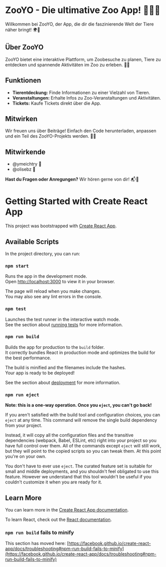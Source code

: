 # ZooYO - Die ultimative Zoo App! 🦁🐘🐒
 
Willkommen bei ZooYO, der App, die dir die faszinierende Welt der Tiere näher bringt! 🌍🐾
 
## Über ZooYO
ZooYO bietet eine interaktive Plattform, um Zoobesuche zu planen, Tiere zu entdecken und spannende Aktivitäten im Zoo zu erleben. 🚀🦓
 
## Funktionen
- **Tierentdeckung:** Finde Informationen zu einer Vielzahl von Tieren.
- **Veranstaltungen:** Erhalte Infos zu Zoo-Veranstaltungen und Aktivitäten.
- **Tickets:** Kaufe Tickets direkt über die App.
 
## Mitwirken
Wir freuen uns über Beiträge! Einfach den Code herunterladen, anpassen und ein Teil des ZooYO-Projekts werden. 🐍🦒
 
## Mitwirkende
- @ymeichtry 🚀
- @olisebz 🐧
 
**Hast du Fragen oder Anregungen?** Wir hören gerne von dir! 📬🐨

# Getting Started with Create React App

This project was bootstrapped with [Create React App](https://github.com/facebook/create-react-app).

## Available Scripts

In the project directory, you can run:

### `npm start`

Runs the app in the development mode.\
Open [http://localhost:3000](http://localhost:3000) to view it in your browser.

The page will reload when you make changes.\
You may also see any lint errors in the console.

### `npm test`

Launches the test runner in the interactive watch mode.\
See the section about [running tests](https://facebook.github.io/create-react-app/docs/running-tests) for more information.

### `npm run build`

Builds the app for production to the `build` folder.\
It correctly bundles React in production mode and optimizes the build for the best performance.

The build is minified and the filenames include the hashes.\
Your app is ready to be deployed!

See the section about [deployment](https://facebook.github.io/create-react-app/docs/deployment) for more information.

### `npm run eject`

**Note: this is a one-way operation. Once you `eject`, you can't go back!**

If you aren't satisfied with the build tool and configuration choices, you can `eject` at any time. This command will remove the single build dependency from your project.

Instead, it will copy all the configuration files and the transitive dependencies (webpack, Babel, ESLint, etc) right into your project so you have full control over them. All of the commands except `eject` will still work, but they will point to the copied scripts so you can tweak them. At this point you're on your own.

You don't have to ever use `eject`. The curated feature set is suitable for small and middle deployments, and you shouldn't feel obligated to use this feature. However we understand that this tool wouldn't be useful if you couldn't customize it when you are ready for it.

## Learn More

You can learn more in the [Create React App documentation](https://facebook.github.io/create-react-app/docs/getting-started).

To learn React, check out the [React documentation](https://reactjs.org/).

### `npm run build` fails to minify

This section has moved here: [https://facebook.github.io/create-react-app/docs/troubleshooting#npm-run-build-fails-to-minify](https://facebook.github.io/create-react-app/docs/troubleshooting#npm-run-build-fails-to-minify)
